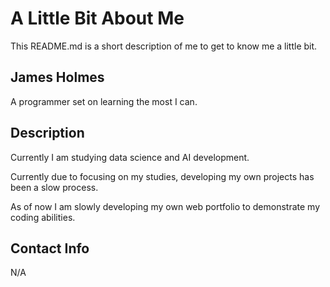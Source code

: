 # A Little Bit About Me

This README.md is a short description of me to get to know me a little bit.

## James Holmes

A programmer set on learning the most I can.

## Description

Currently I am studying data science and AI development.

Currently due to focusing on my studies, developing my own projects has been a slow process.

As of now I am slowly developing my own web portfolio to demonstrate my coding abilities.

## Contact Info

N/A

<!--
**jameshlms/jameshlms** is a ✨ _special_ ✨ repository because its `README.md` (this file) appears on your GitHub profile.

Here are some ideas to get you started:

- 🔭 At the moment I am spending time studying but I hope to develop more independent projects.
- 🌱 Currently I am learning about the fundamentals of data science and artificial intelligence.
- 👯 I hope to collaborate with groups who follow similar interests of even software/web app development.
- ⚡ Fun fact: Lived in Germany for 4 years and now living in North Carolina, studying at UNC at Charlotte.
-->
